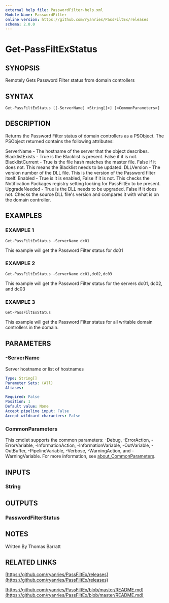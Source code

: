 ```yaml
---
external help file: PasswordFilter-help.xml
Module Name: PasswordFilter
online version: https://github.com/ryanries/PassFiltEx/releases
schema: 2.0.0
---
```


# Get-PassFiltExStatus

## SYNOPSIS
Remotely Gets Password Filter status from domain controllers

## SYNTAX

```
Get-PassFiltExStatus [[-ServerName] <String[]>] [<CommonParameters>]
```

## DESCRIPTION
Returns the Password Filter status of domain controllers as a PSObject.
The PSObject returned contains the following attributes:

ServerName - The hostname of the server that the object describes.
BlacklistExists - True is the Blacklist is present.
False if it is not.
BlacklistCurrent - True is the file hash matches the master file.
False if it does not.
This means the Blacklist needs to be updated.
DLLVersion - The version number of the DLL file.
This is the version of the Password filter itself.
Enabled - True is it is enabled, False if it is not.
This checks the Notification Packages registry setting looking for PassFiltEx to be present.
UpgradeNeeded - True is the DLL needs to be upgraded.
False if it does not.
Checks the source DLL file's version and compares it with what is on the domain controller.

## EXAMPLES

### EXAMPLE 1
```
Get-PassFiltExStatus -ServerName dc01
```

This example will get the Password Filter status for dc01

### EXAMPLE 2
```
Get-PassFiltExStatus -ServerName dc01,dc02,dc03
```

This example will get the Password Filter status for the servers dc01, dc02, and dc03

### EXAMPLE 3
```
Get-PassFiltExStatus
```

This example will get the Password Filter status for all writable domain controllers in the domain.

## PARAMETERS

### -ServerName
Server hostname or list of hostnames

```yaml
Type: String[]
Parameter Sets: (All)
Aliases:

Required: False
Position: 1
Default value: None
Accept pipeline input: False
Accept wildcard characters: False
```

### CommonParameters
This cmdlet supports the common parameters: -Debug, -ErrorAction, -ErrorVariable, -InformationAction, -InformationVariable, -OutVariable, -OutBuffer, -PipelineVariable, -Verbose, -WarningAction, and -WarningVariable. For more information, see [about_CommonParameters](http://go.microsoft.com/fwlink/?LinkID=113216).

## INPUTS

### String
## OUTPUTS

### PasswordFilterStatus
## NOTES
Written By Thomas Barratt

## RELATED LINKS

[https://github.com/ryanries/PassFiltEx/releases](https://github.com/ryanries/PassFiltEx/releases)

[https://github.com/ryanries/PassFiltEx/blob/master/README.md](https://github.com/ryanries/PassFiltEx/blob/master/README.md)

